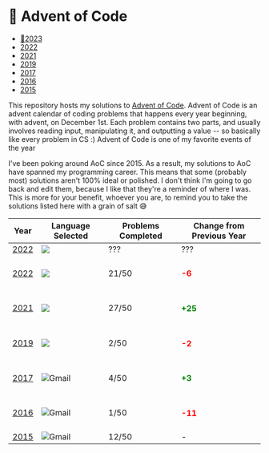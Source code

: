 # 🎄 Advent of Code
- [ 🌟2023]((https://github.com/PolyCole/AdventOfCode/tree/main/2023))
- [ 2022]((https://github.com/PolyCole/AdventOfCode/tree/main/2022))
- [ 2021](https://github.com/PolyCole/AdventOfCode/tree/main/2021)
- [ 2019](https://github.com/PolyCole/AdventOfCode/tree/main/2019)
- [ 2017](https://github.com/PolyCole/AdventOfCode/tree/main/2017)
- [ 2016](https://github.com/PolyCole/AdventOfCode/tree/main/2016)
- [ 2015](https://github.com/PolyCole/AdventOfCode/tree/main/2015)


This repository hosts my solutions to [Advent of Code](https://adventofcode.com/). Advent of Code is an advent calendar of coding problems that happens every year beginning, with advent, on December 1st. Each problem contains two parts, and usually involves reading input, manipulating it, and outputting a value -- so basically like every problem in CS :) Advent of Code is one of my favorite events of the year

I've been poking around AoC since 2015. As a result, my solutions to AoC have spanned my programming career. This means that some (probably most) solutions aren't 100% ideal or polished. I don't think I'm going to go back and edit them, because I like that they're a reminder of where I was. This is more for your benefit, whoever you are, to remind you to take the solutions listed here with a grain of salt 😅

| Year                                  | Language Selected                                                                                                           | Problems Completed | Change from Previous Year           |
| ------------------------------------- | --------------------------------------------------------------------------------------------------------------------------- | ------------------ | ----------------------------------- |
| [2022](https://adventofcode.com/2023) | <img src="https://img.shields.io/badge/-Python-3776AB?style=flat&logo=python&logoColor=white"/>                             | ???                | ???                                 |
| [2022](https://adventofcode.com/2022) | <img src="https://img.shields.io/badge/-Python-3776AB?style=flat&logo=python&logoColor=white"/>                             | 21/50              | <h4 style="color: red;">-6</h4>     |
| [2021](https://adventofcode.com/2021) | <img src="https://img.shields.io/badge/-Python-3776AB?style=flat&logo=python&logoColor=white"/>                             | 27/50              | <h4 style="color: green;">+25</h4>  |
| [2019](https://adventofcode.com/2019) | <img src="https://img.shields.io/badge/-Python-3776AB?style=flat&logo=python&logoColor=white"/>                             | 2/50               | <h4 style="color: red;">-2</h4>     |
| [2017](https://adventofcode.com/2017) | <img alt="Gmail" src="https://img.shields.io/badge/Java-%FFFFFF.svg?&style=flat&logo=java&logoColor=EA4335&color=FFFFFF" /> | 4/50               | <h4 style="color: green;">+3</h4>   |
| [2016](https://adventofcode.com/2016) | <img alt="Gmail" src="https://img.shields.io/badge/Java-%FFFFFF.svg?&style=flat&logo=java&logoColor=EA4335&color=FFFFFF" /> | 1/50               | <h4 style="color: red;">-11</h4>    |
| [2015](https://adventofcode.com/2015) | <img alt="Gmail" src="https://img.shields.io/badge/Java-%FFFFFF.svg?&style=flat&logo=java&logoColor=EA4335&color=FFFFFF" /> | 12/50              | -                                   |
